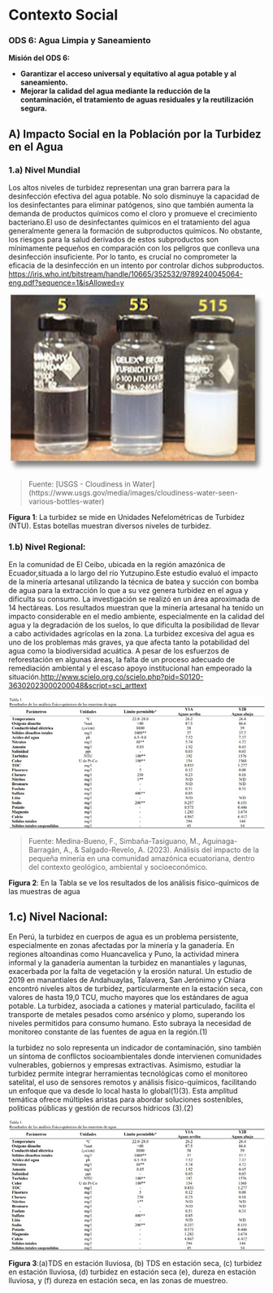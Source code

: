 # Contexto Social

### ODS 6: Agua Limpia y Saneamiento

**Misión del ODS 6:**
- **Garantizar el acceso universal y equitativo al agua potable y al saneamiento.**
- **Mejorar la calidad del agua mediante la reducción de la contaminación, el tratamiento de aguas residuales y la reutilización segura.**

## A) Impacto Social en la Población por la Turbidez en el Agua

### 1.a) Nivel Mundial

Los altos niveles de turbidez representan una gran barrera para la desinfección efectiva del agua potable. No solo disminuye la capacidad de los desinfectantes para eliminar patógenos, sino que también aumenta la demanda de productos químicos como el cloro y promueve el crecimiento bacteriano.El uso de desinfectantes químicos en el tratamiento del agua generalmente genera la formación de subproductos químicos. No obstante, los riesgos para la salud derivados de estos subproductos son mínimamente pequeños en comparación con los peligros que conlleva una desinfección insuficiente. Por lo tanto, es crucial no comprometer la eficacia de la desinfección en un intento por controlar dichos subproductos. https://iris.who.int/bitstream/handle/10665/352532/9789240045064-eng.pdf?sequence=1&isAllowed=y

<p align="center">
  <img src="https://github.com/luisvalenzuela25/grupo5/blob/main/Imagenes/IMAGEN1.jpg" width="600" style="margin: auto;">
</p>

<blockquote>
   <p>Fuente: [USGS - Cloudiness in Water](https://www.usgs.gov/media/images/cloudiness-water-seen-various-bottles-water)</p>
</blockquote>

**Figura 1**: La turbidez se mide en Unidades Nefelométricas de Turbidez (NTU). Estas botellas muestran diversos niveles de turbidez.
### 1.b) Nivel Regional:
En la comunidad de El Ceibo, ubicada en la región amazónica de Ecuador,situada a lo largo del río Yutzupino.Este estudio evaluó el impacto de la minería artesanal  utilizando la técnica de batea y succión con bomba de agua para la extracción lo que a su vez genera turbidez en el agua y dificulta su consumo. La investigación se realizó en un área aproximada de 14 hectáreas. Los resultados muestran que la minería artesanal ha tenido un impacto considerable en el medio ambiente, especialmente en la calidad del agua y la degradación de los suelos, lo que dificulta la posibilidad de llevar a cabo actividades agrícolas en la zona. La turbidez excesiva del agua es uno de los problemas más graves, ya que afecta tanto la potabilidad del agua como la biodiversidad acuática. A pesar de los esfuerzos de reforestación en algunas áreas, la falta de un proceso adecuado de remediación ambiental y el escaso apoyo institucional han empeorado la situación.http://www.scielo.org.co/scielo.php?pid=S0120-36302023000200048&script=sci_arttext


<p align="center">
  <img src="https://github.com/luisvalenzuela25/grupo5/blob/main/Imagenes/imagen2.jpg" width="600" style="margin: auto;">
</p>

<blockquote>
   <p>Fuente: Medina-Bueno, F., Simbaña-Tasiguano, M., Aguinaga-Barragán, A., & Salgado-Revelo, A. (2023). Análisis del impacto de la pequeña minería en una comunidad amazónica ecuatoriana, dentro del contexto geológico, ambiental y socioeconómico.</p>
</blockquote>

**Figura 2**: En la Tabla se ve los resultados de los análisis físico-químicos de las muestras de agua

## 1.c) Nivel Nacional:
En Perú, la turbidez en cuerpos de agua es un problema persistente, especialmente en zonas afectadas por la minería y la ganadería. En regiones altoandinas como Huancavelica y Puno, la actividad minera informal y la ganadería aumentan la turbidez en manantiales y lagunas, exacerbada por la falta de vegetación y la erosión natural. Un estudio de 2019 en manantiales de Andahuaylas, Talavera, San Jerónimo y Chiara encontró niveles altos de turbidez, particularmente en la estación seca, con valores de hasta 19,0 TCU, mucho mayores que los estándares de agua potable. La turbidez, asociada a cationes y material particulado, facilita el transporte de metales pesados como arsénico y plomo, superando los niveles permitidos para consumo humano. Esto subraya la necesidad de monitoreo constante de las fuentes de agua en la región.(1)

 la turbidez no solo representa un indicador de contaminación, sino también un síntoma de conflictos socioambientales donde intervienen comunidades vulnerables, gobiernos y empresas extractivas. Asimismo, estudiar la turbidez permite integrar herramientas tecnológicas como el monitoreo satelital, el uso de sensores remotos y análisis físico-químicos, facilitando un enfoque que va desde lo local hasta lo global(1)(3). Esta amplitud temática ofrece múltiples aristas para abordar soluciones sostenibles, políticas públicas y gestión de recursos hídricos (3).(2)
<p align="center">
  <img src="https://github.com/luisvalenzuela25/grupo5/blob/main/Imagenes/imagen2.jpg" width="600" style="margin: auto;">
</p>
 
**Figura 3**:(a)TDS en estación lluviosa, (b) TDS en estación seca, (c) turbidez en estación lluviosa, (d) turbidez en
estación seca (e), dureza en estación lluviosa, y (f) dureza en estación seca, en las zonas de muestreo.
